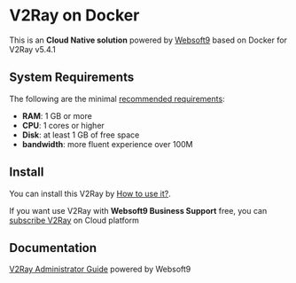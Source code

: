 # V2Ray on Docker  

This is an **Cloud Native solution** powered by [Websoft9](https://www.websoft9.com) based on Docker for V2Ray v5.4.1

## System Requirements

The following are the minimal [recommended requirements](https://community.vtiger.com/help/vtigercrm/administrators/installation.html):

* **RAM**: 1 GB or more
* **CPU**: 1 cores or higher
* **Disk**: at least 1 GB of free space
* **bandwidth**: more fluent experience over 100M  

## Install

You can install this V2Ray by [How to use it?](https://github.com/Websoft9/docker-library#how-to-use-it).   

If you want use V2Ray with **Websoft9 Business Support** free, you can [subscribe V2Ray](https://www.websoft9.com/apps) on Cloud platform

## Documentation

[V2Ray Administrator Guide](https://support.websoft9.com/docs/v2ray) powered by Websoft9
